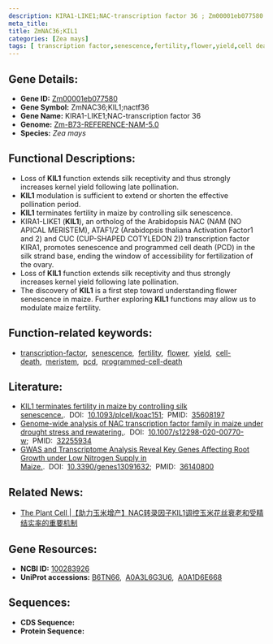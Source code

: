 ```yaml
---
description: KIRA1-LIKE1;NAC-transcription factor 36 ; Zm00001eb077580 ; Zea mays
meta_title:
title: ZmNAC36;KIL1
categories: [Zea mays]
tags: [ transcription factor,senescence,fertility,flower,yield,cell death,meristem,pcd,programmed cell death ]
---
```


## Gene Details:
- **Gene ID:**	[Zm00001eb077580](https://www.maizegdb.org/gene_center/gene/Zm00001eb077580)
- **Gene Symbol:** ZmNAC36;KIL1;nactf36
- **Gene Name:** KIRA1-LIKE1;NAC-transcription factor 36
- **Genome:** [Zm-B73-REFERENCE-NAM-5.0](https://www.maizegdb.org/genome/assembly/Zm-B73-REFERENCE-NAM-5.0)
- **Species:** *Zea mays*

## Functional Descriptions:
   - Loss of **KIL1** function extends silk receptivity and thus strongly increases kernel yield following late pollination.
   - **KIL1** modulation is sufficient to extend or shorten the effective pollination period.
   - **KIL1** terminates fertility in maize by controlling silk senescence.
   - KIRA1-LIKE1 (**KIL1**), an ortholog of the Arabidopsis NAC (NAM (NO APICAL MERISTEM), ATAF1/2 (Arabidopsis thaliana Activation Factor1 and 2) and CUC (CUP-SHAPED COTYLEDON 2)) transcription factor KIRA1, promotes senescence and programmed cell death (PCD) in the silk strand base, ending the window of accessibility for fertilization of the ovary.
   - Loss of **KIL1** function extends silk receptivity and thus strongly increases kernel yield following late pollination.
   - The discovery of **KIL1** is a first step toward understanding flower senescence in maize. Further exploring **KIL1** functions may allow us to modulate maize fertility.

## Function-related keywords:
- [transcription-factor](/tags/transcription-factor/),&nbsp;&nbsp;[senescence](/tags/senescence/),&nbsp;&nbsp;[fertility](/tags/fertility/),&nbsp;&nbsp;[flower](/tags/flower/),&nbsp;&nbsp;[yield](/tags/yield/),&nbsp;&nbsp;[cell-death](/tags/cell-death/),&nbsp;&nbsp;[meristem](/tags/meristem/),&nbsp;&nbsp;[pcd](/tags/pcd/),&nbsp;&nbsp;[programmed-cell-death](/tags/programmed-cell-death/)

## Literature:
   - [KIL1 terminates fertility in maize by controlling silk senescence.]( https://academic.oup.com/plcell/article/34/8/2852/6590656?login=true).&nbsp;&nbsp;DOI:&nbsp;&nbsp;[10.1093/plcell/koac151](https://academic.oup.com/plcell/article/34/8/2852/6590656?login=true);&nbsp;&nbsp;PMID:&nbsp;&nbsp;[35608197](https://pubmed.ncbi.nlm.nih.gov/35608197/)
   - [Genome-wide analysis of NAC transcription factor family in maize under drought stress and rewatering.]( https://link.springer.com/article/10.1007/s12298-020-00770-w).&nbsp;&nbsp;DOI:&nbsp;&nbsp;[10.1007/s12298-020-00770-w](https://link.springer.com/article/10.1007/s12298-020-00770-w);&nbsp;&nbsp;PMID:&nbsp;&nbsp;[32255934](https://pubmed.ncbi.nlm.nih.gov/32255934/)
   - [GWAS and Transcriptome Analysis Reveal Key Genes Affecting Root Growth under Low Nitrogen Supply in Maize.]( https://www.mdpi.com/2073-4425/13/9/1632).&nbsp;&nbsp;DOI:&nbsp;&nbsp;[10.3390/genes13091632](https://www.mdpi.com/2073-4425/13/9/1632);&nbsp;&nbsp;PMID:&nbsp;&nbsp;[36140800](https://pubmed.ncbi.nlm.nih.gov/36140800/)

## Related News:
   - [The Plant Cell |【助力玉米增产】NAC转录因子KIL1调控玉米花丝衰老和受精结实率的重要机制](https://mp.weixin.qq.com/s?__biz=Mzg3MDEwNDEyMg==&mid=2247530036&idx=5&sn=d8aec9733deef3ed21b74daab7e316c3&chksm=ce90db61f9e752776231be35e678f33cd4e58916dd33a2849735af96938893f182b6e2a02fff&scene=27#wechat_redirect)

## Gene Resources:
- **NCBI ID:** [100283926](https://www.ncbi.nlm.nih.gov/gene/?term=100283926)
- **UniProt accessions:** [B6TN66](https://www.uniprot.org/uniprotkb/B6TN66/entry),&nbsp;&nbsp;[A0A3L6G3U6](https://www.uniprot.org/uniprotkb/A0A3L6G3U6/entry),&nbsp;&nbsp;[A0A1D6E668](https://www.uniprot.org/uniprotkb/A0A1D6E668/entry)



## Sequences:
- **CDS Sequence:**
- **Protein Sequence:**
